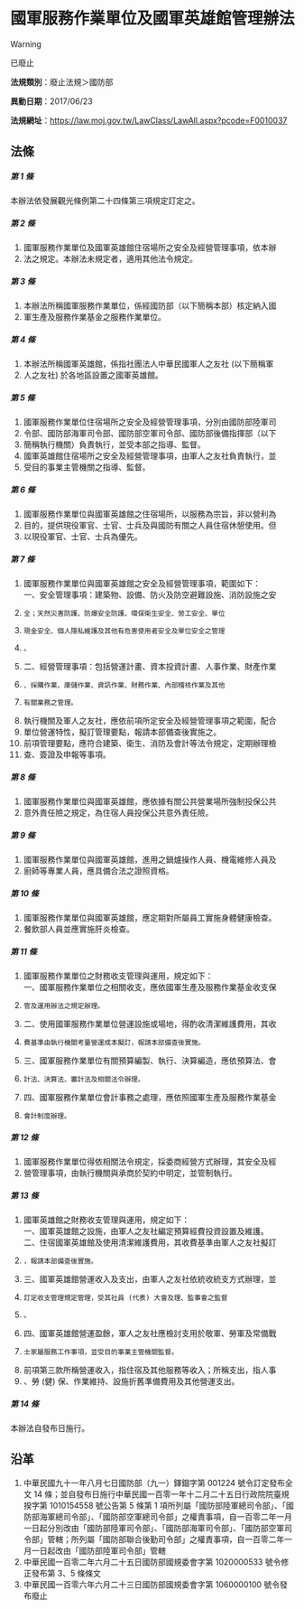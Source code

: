 # 國軍服務作業單位及國軍英雄館管理辦法
> [!WARNING]
> 已廢止

**法規類別**：廢止法規＞國防部

**異動日期**：2017/06/23  

**法規網址**：https://law.moj.gov.tw/LawClass/LawAll.aspx?pcode=F0010037



## 法條
##### 第 1 條
本辦法依發展觀光條例第二十四條第三項規定訂定之。

##### 第 2 條
1. 國軍服務作業單位及國軍英雄館住宿場所之安全及經營管理事項，依本辦
1. 法之規定。本辦法未規定者，適用其他法令規定。

##### 第 3 條
1. 本辦法所稱國軍服務作業單位，係經國防部（以下簡稱本部）核定納入國
1. 軍生產及服務作業基金之服務作業單位。

##### 第 4 條
1. 本辦法所稱國軍英雄館，係指社團法人中華民國軍人之友社 (以下簡稱軍
1. 人之友社) 於各地區設置之國軍英雄館。

##### 第 5 條
1. 國軍服務作業單位住宿場所之安全及經營管理事項，分別由國防部陸軍司
1. 令部、國防部海軍司令部、國防部空軍司令部、國防部後備指揮部（以下
1. 簡稱執行機關）負責執行，並受本部之指導、監督。
1. 國軍英雄館住宿場所之安全及經營管理事項，由軍人之友社負責執行，並
1. 受目的事業主管機關之指導、監督。

##### 第 6 條
1. 國軍服務作業單位與國軍英雄館之住宿場所，以服務為宗旨，非以營利為
1. 目的，提供現役軍官、士官、士兵及與國防有關之人員住宿休憩使用。但
1. 以現役軍官、士官、士兵為優先。

##### 第 7 條
1. 國軍服務作業單位與國軍英雄館之安全及經營管理事項，範圍如下：  
一、安全管理事項：建築物、設備、防火及防空避難設施、消防設施之安
1.     全；天然災害防護、防爆安全防護、環保衛生安全、勞工安全、單位
1.     現金安全、個人隱私維護及其他有危害使用者安全及單位安全之管理
1.     。
1. 二、經營管理事項：包括營運計畫、資本投資計畫、人事作業、財產作業
1.     、採購作業、庫儲作業、資訊作業、財務作業、內部稽核作業及其他
1.     有關業務之管理。
1. 執行機關及軍人之友社，應依前項所定安全及經營管理事項之範圍，配合
1. 單位營運特性，擬訂管理要點，報請本部備查後實施之。
1. 前項管理要點，應符合建築、衛生、消防及會計等法令規定，定期辦理檢
1. 查、簽證及申報等事項。

##### 第 8 條
1. 國軍服務作業單位與國軍英雄館，應依據有關公共營業場所強制投保公共
1. 意外責任險之規定，為住宿人員投保公共意外責任險。

##### 第 9 條
1. 國軍服務作業單位與國軍英雄館，進用之鍋爐操作人員、機電維修人員及
1. 廚師等專業人員，應具備合法之證照資格。

##### 第 10 條
1. 國軍服務作業單位與國軍英雄館，應定期對所屬員工實施身體健康檢查。
1. 餐飲部人員並應實施肝炎檢查。

##### 第 11 條
1. 國軍服務作業單位之財務收支管理與運用，規定如下：  
一、國軍服務作業單位之相關收支，應依國軍生產及服務作業基金收支保
1.     管及運用辦法之規定辦理。
1. 二、使用國軍服務作業單位營運設施或場地，得酌收清潔維護費用，其收
1.     費基準由執行機關考量營運成本擬訂，報請本部備查後實施。
1. 三、國軍服務作業單位有關預算編製、執行、決算編造，應依預算法、會
1.     計法、決算法、審計法及相關法令辦理。
1. 四、國軍服務作業單位會計事務之處理，應依照國軍生產及服務作業基金
1.     會計制度辦理。

##### 第 12 條
1. 國軍服務作業單位得依相關法令規定，採委商經營方式辦理，其安全及經
1. 營管理事項，由執行機關與承商於契約中明定，並管制執行。

##### 第 13 條
1. 國軍英雄館之財務收支管理與運用，規定如下：  
一、國軍英雄館之設施，由軍人之友社編定預算經費投資設置及維護。  
二、住宿國軍英雄館及使用清潔維護費用，其收費基準由軍人之友社擬訂
1.     ，報請本部備查後實施。
1. 三、國軍英雄館營運收入及支出，由軍人之友社依統收統支方式辦理，並
1.     訂定收支管理規定管理，受其社員 (代表) 大會及理、監事會之監督
1.     。
1. 四、國軍英雄館營運盈餘，軍人之友社應檢討支用於敬軍、勞軍及常備戰
1.     士家屬服務工作事項，並受目的事業主管機關監督。
1. 前項第三款所稱營運收入，指住宿及其他服務等收入；所稱支出，指人事
1. 、勞 (健) 保、作業維持、設施折舊準備費用及其他營運支出。

##### 第 14 條
本辦法自發布日施行。

## 沿革
1. 中華民國九十一年八月七日國防部（九一）鐸錮字第 001224 號令訂定發布全文 14 條；並自發布日施行中華民國一百零一年十二月二十五日行政院院臺規揆字第 1010154558 號公告第 5  條第 1  項所列屬「國防部陸軍總司令部」、「國防部海軍總司令部」、「國防部空軍總司令部」之權責事項，自一百零二年一月一日起分別改由「國防部陸軍司令部」、「國防部海軍司令部」、「國防部空軍司令部」管轄；所列屬「國防部聯合後勤司令部」之權責事項，自一百零二年一月一日起改由「國防部陸軍司令部」管轄
1. 中華民國一百零二年六月二十五日國防部國規委會字第 1020000533 號令修正發布第 3、5 條條文
1. 中華民國一百零六年六月二十三日國防部國規委會字第 1060000100 號令發布廢止

